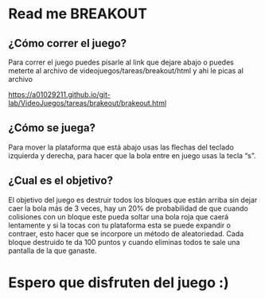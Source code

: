 # Read me BREAKOUT

## ¿Cómo correr el juego?

Para correr el juego puedes pisarle al link que dejare abajo o puedes meterte al archivo de videojuegos/tareas/breakout/html y ahi le picas al archivo

https://a01029211.github.io/git-lab/VideoJuegos/tareas/brakeout/brakeout.html

## ¿Cómo se juega?

Para mover la plataforma que está abajo usas las flechas del teclado izquierda y derecha, para hacer que la bola entre en juego usas la tecla “s”. 

## ¿Cual es el objetivo?

El objetivo del juego es destruir todos los bloques que están arriba sin dejar caer la bola más de 3 veces, hay un 20% de probabilidad de que cuando colisiones con un bloque este pueda soltar una bola roja que caerá lentamente y si la tocas con tu plataforma esta se puede expandir o contraer, esto hacer que se incorpore un método de aleatoriedad. Cada bloque destruido te da 100 puntos y cuando eliminas todos te sale una pantalla de la que ganaste.

# Espero que disfruten del juego :)


